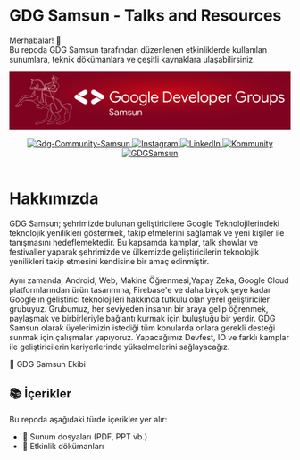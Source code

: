 # GDG Samsun - Talks and Resources

Merhabalar! 👋  
Bu repoda GDG Samsun tarafından düzenlenen etkinliklerde kullanılan sunumlara, teknik dökümanlara ve çeşitli kaynaklara ulaşabilirsiniz.

![GDG Samsun](https://raw.githubusercontent.com/gdgsamsun/.github/main/profile/assets/gdg-samsun-banner.png)

<div align="center">
  <a href="https://gdg.community.dev/gdg-samsun/">
    <img src="https://img.shields.io/badge/Gdg--Community--Samsun-ABffa3?style=for-the-badge&logo=google&logoColor=black" alt="Gdg-Community-Samsun">
  </a>
  <a href="https://www.instagram.com/gdg_samsun/">
    <img src="https://img.shields.io/badge/Instagram-E4405F?style=for-the-badge&logo=instagram&logoColor=white" alt="Instagram">
  </a>
  <a href="https://www.linkedin.com/company/gdg-samsun">
    <img src="https://img.shields.io/badge/LinkedIn-0077B5?style=for-the-badge&logo=linkedin&logoColor=white" alt="LinkedIn">
  </a>
  <a href="https://kommunity.com/google-developer-groups-samsun">
    <img src="https://img.shields.io/badge/Kommunity-FFFF00?style=for-the-badge&logo=keystone&logoColor=black" alt="Kommunity">
  </a>
    <a href="https://gdgsamsun.org">
    <img src="https://img.shields.io/badge/GDGSamsun-E4405F?style=for-the-badge&logo=GoogleChrome&logoColor=white" alt="GDGSamsun">
  </a>
</div>

<br>

# Hakkımızda

GDG Samsun; şehrimizde bulunan geliştiricilere Google Teknolojilerindeki teknolojik yenilikleri göstermek, takip etmelerini sağlamak ve yeni kişiler ile tanışmasını hedeflemektedir. Bu kapsamda kamplar, talk showlar ve festivaller yaparak şehrimizde ve ülkemizde geliştiricilerin teknolojik yenilikleri takip etmesini kendisine bir amaç edinmiştir.
<br><br>
Aynı zamanda, Android, Web, Makine Öğrenmesi,Yapay Zeka, Google Cloud platformlarından ürün tasarımına, Firebase'e ve daha birçok şeye kadar Google'ın geliştirici teknolojileri hakkında tutkulu olan yerel geliştiriciler grubuyuz. Grubumuz, her seviyeden insanın bir araya gelip öğrenmek, paylaşmak ve birbirleriyle bağlantı kurmak için buluştuğu bir yerdir. GDG Samsun olarak üyelerimizin istediği tüm konularda onlara gerekli desteği sunmak için çalışmalar yapıyoruz. Yapacağımız Devfest, IO ve farklı kamplar ile geliştiricilerin kariyerlerinde yükselmelerini sağlayacağız.

💙 GDG Samsun Ekibi

## 📚 İçerikler

Bu repoda aşağıdaki türde içerikler yer alır:

- 🎤 Sunum dosyaları (PDF, PPT vb.)
- 📎 Etkinlik dökümanları
